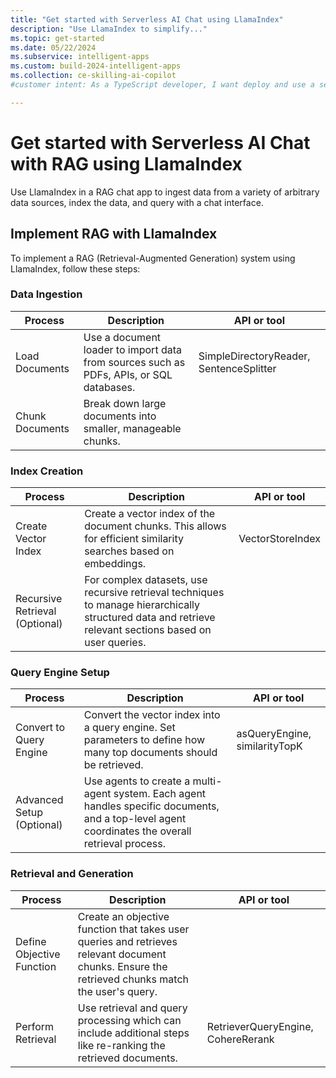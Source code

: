 ```yaml
---
title: "Get started with Serverless AI Chat using LlamaIndex"
description: "Use LlamaIndex to simplify..."
ms.topic: get-started 
ms.date: 05/22/2024
ms.subservice: intelligent-apps
ms.custom: build-2024-intelligent-apps
ms.collection: ce-skilling-ai-copilot
#customer intent: As a TypeScript developer, I want deploy and use a serverless chat app so that I can understand how LLamaIndex helps a chat app.

---
```


# Get started with Serverless AI Chat with RAG using LlamaIndex

Use LlamaIndex in a RAG chat app to ingest data from a variety of arbitrary data sources, index the data, and query with a chat interface.

 

## Implement RAG with LlamaIndex

To implement a RAG (Retrieval-Augmented Generation) system using LlamaIndex, follow these steps:

### Data Ingestion

| Process | Description | API or tool|
|--|--|--|
|Load Documents|Use a document loader to import data from sources such as PDFs, APIs, or SQL databases.|SimpleDirectoryReader, SentenceSplitter|
|Chunk Documents|Break down large documents into smaller, manageable chunks.||

### Index Creation

| Process | Description | API or tool|
|--|--|--|
|Create Vector Index|Create a vector index of the document chunks. This allows for efficient similarity searches based on embeddings.|VectorStoreIndex|
|Recursive Retrieval (Optional)|For complex datasets, use recursive retrieval techniques to manage hierarchically structured data and retrieve relevant sections based on user queries.||

### Query Engine Setup

| Process | Description | API or tool|
|--|--|--|
|Convert to Query Engine|Convert the vector index into a query engine. Set parameters to define how many top documents should be retrieved.|asQueryEngine, similarityTopK|
|Advanced Setup (Optional)|Use agents to create a multi-agent system. Each agent handles specific documents, and a top-level agent coordinates the overall retrieval process.||

### Retrieval and Generation

| Process | Description | API or tool|
|--|--|--|
|Define Objective Function|Create an objective function that takes user queries and retrieves relevant document chunks. Ensure the retrieved chunks match the user's query.||
|Perform Retrieval|Use retrieval and query processing which can include additional steps like re-ranking the retrieved documents.|RetrieverQueryEngine, CohereRerank|